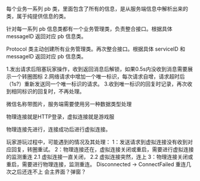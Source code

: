 每个业务一系列 pb 类，里面包含了所有的信息，是从服务端信息中解析出来的类，属于纯提供信息的类。

针对每一系列 pb 信息类都有一个业务管理类，负责整合接口。根据具体 messageID 返回对应 pb 信息类。

Protocol 类主动创建所有业务管理类。再次整合接口。根据具体 serviceID 和 messageID 返回对应 pb 信息类。

1.发出请求后阻塞玩家操作，收到返回消息后解锁，如果0.5s内没收到消息需要展示一个转圈图标
2.网络请求中增加一个唯一标识，每次请求自增，请求超时后（1s?）重新发送同一个唯一标识的请求。
3.收到唯一标识的回复时记录，再次收到相同标识的回复时，不再处理。

微信名称带图片，服务端需要使用另一种数据类型处理

物理连接就是HTTP登录，虚拟连接就是游戏服

物理连接先进行，连接成功后进行虚拟连接。

玩家游玩过程中，可能遇到的情况及其处理：
1：发送请求到虚拟连接没有收到对应回复，转圈重试。
2：物理连接还在，虚拟连接关闭或重启，需要进行虚拟连接的监测重连
        2.1 虚拟连接一直关闭，
        2.2 虚拟连接突然，连上
3：物理连接关闭或重启，需要进行物理连接，监测重连。 Disconnected ->  ConnectFailed  重连几次之后还连不上 会主界面？弹窗？




